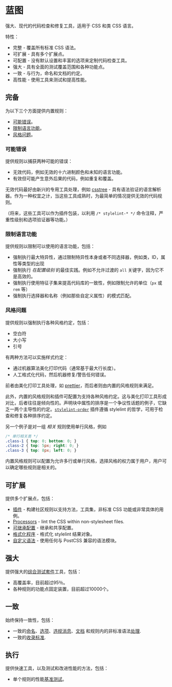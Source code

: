# 蓝图

强大、现代的代码检查和修复工具，适用于 CSS 和类 CSS 语言。

特性：

-   完整 - 覆盖所有标准 CSS 语法。
-   可扩展 - 具有多个扩展点。
-   可配置 - 没有默认设置和丰富的选项来定制代码检查工具。
-   强大 - 具有全面的测试覆盖范围和各种功能点。
-   一致 - 与行为，命名和文档的约定。
-   高性能 - 使用工具来测试和提高性能。

## 完备

为以下三个方面提供内置规则：

-   [可能错误](docs/user-guide/rules.md#可能错误)。
-   [限制语言功能](docs/user-guide/rules.md#限制语言功能)。
-   [风格问题](docs/user-guide/rules.md#风格问题)。

### 可能错误

提供规则以捕获两种可能的错误：

-   无效代码，例如无效的十六进制颜色和未知的语言功能。
-   有效但可能产生意外后果的代码，例如重复和覆盖。

无效代码最好由新兴的专用工具处理，例如 [csstree](https://github.com/csstree/csstree) - 具有语法验证的语言解析器。作为一种权宜之计，当这些工具成熟时，为最简单的情况提供无效的代码规则。

（将来，这些工具可以作为插件包装，以利用 `/* stylelint-* */` 命令注释，严重性级别和选项验证器等功能。）

### 限制语言功能

提供规则以限制可以使用的语言功能，包括：

-   强制执行最大特异性，通过限制特异性本身或者不同选择器，例如类，ID，属性等类型的出现
-   强制执行 _在配置级别_ 的最佳实践。例如不允许过渡的 `all` 关键字，因为它不是高效的。
-   强制执行使用特征子集来提高代码库的一致性，例如限制允许的单位（`px` 或 `rem` 等）
-   强制执行选择器和名称（例如那些自定义属性）的模式匹配。

### 风格问题

提供规则以强制执行各种风格约定，包括：

-   空白符
-   大小写
-   引号

有两种方法可以实施样式约定：

-   通过机器算法美化打印代码（通常基于最大行长度）。
-   人工格式化代码，然后机器修复/警告任何错误。

前者由美化打印工具处理，如 [prettier](https://github.com/prettier/prettier)，而后者则由内置的风格规则来满足。

此外，内置的风格规则和插件可配置为支持各种风格约定。这与美化打印工具形成对比，后者往往是倾向性的。声明块中属性的排序是一个争议性话题的例子，它缺乏一两个主导性的约定。[`stylelint-order`](https://www.npmjs.com/package/stylelint-order) 插件遵循 stylelint 的哲学，可用于检查和修复各种排序约定。

另一个例子是对一组 _相关_ 规则使用单行风格，例如

```css
/* 单行相关类 */
.class-1 { top: 0; bottom: 0; }
.class-2 { top: 5px; right: 0; }
.class-3 { top: 8px; left: 0; }
```

内置风格规则可以配置为允许多行或单行风格，选择风格的权力属于用户，用户可以确定哪些规则是相关的。

## 可扩展

提供多个扩展点，包括：

-   [插件](docs/developer-guide/plugins.md) - 构建社区规则以支持方法，工具集，非标准 CSS 功能或非常具体的用例。
-   [Processors](docs/user-guide/processors.md) - lint the CSS within non-stylesheet files.
-   [可继承配置](docs/user-guide/configuration.md#extends) - 继承和共享配置。
-   [格式化程序](docs/developer-guide/formatters.md) - 格式化 stylelint 结果对象。
-   [自定义语法](docs/user-guide/node-api.md#customsyntax) - 使用任何与 PostCSS 兼容的语法模块。

## 强大

提供强大的[综合测试套件](docs/developer-guide/rules.md#编写测试)工具，包括：

-   高覆盖率，目前超过95％。
-   各种规则的功能点固定装置，目前超过10000个。

## 一致

始终保持一致性，包括：

-   一致的[命名](docs/developer-guide/rules.md#为规则命名)、[选项](docs/developer-guide/rules.md#确立选项)、[违规消息](docs/developer-guide/rules.md#确立违规消息)、[文档](docs/developer-guide/rules.md#编写自述文档) 和规则内的非标准语法[处理](docs/developer-guide/rules.md#编写规则).
-   一致的[收录标准](docs/developer-guide/rules.md#收录标准).

## 执行

提供快速工具，以及测试和改进性能的方法，包括：

-   单个规则的性能[基准测试](docs/developer-guide/rules.md#提高规则的性能)。
